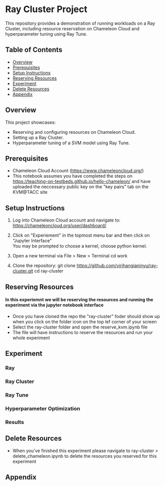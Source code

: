 # Ray Cluster Project

This repository provides a demonstration of running workloads on a Ray Cluster, including resource reservation on Chameleon Cloud and hyperparameter tuning using Ray Tune.

## Table of Contents

- [Overview](#overview)
- [Prerequisites](#prerequisites)
- [Setup Instructions](#setup-instructions)
- [Reserving Resources](#reserving-resources)
- [Experiment](#experiment)
- [Delete Resources](#delete-resources)
- [Appendix](#appendix)

## Overview

This project showcases:

- Reserving and configuring resources on Chameleon Cloud.
- Setting up a Ray Cluster.
- Hyperparameter tuning of a SVM model using Ray Tune.

## Prerequisites

- Chameleon Cloud Account (https://www.chameleoncloud.org/)
- This notebook assumes you have completed the steps on https://teaching-on-testbeds.github.io/hello-chameleon/ and have uploaded the neccessary public key on the "key pairs" tab on the KVM@TACC site

## Setup Instructions

1. Log into Chameleon Cloud account and navigate to:
   https://chameleoncloud.org/user/dashboard/

2. Click on "Experiement" in the topmost menu bar and then click on "Jupyter Interface"  
   You may be prompted to choose a kernel, choose python kernel.

3. Open a new terminal via File > New > Terminal 
   cd work    

4. Clone the repository:
   git clone https://github.com/virjhangianinyu/ray-cluster.git
   cd ray-cluster

## Reserving Resources 

#### In this experiemnt we will be reserving the resources and running the experiment via the jupyter notebook interface

- Once you have cloned the repo the "ray-cluster" foder should show up when you click on the folder icon on the top lef corner of your screen
- Select the ray-cluster folder and open the reserve_kvm.ipynb file
- The file will have instructions to reserve the resources and run your whole experiment

## Experiment

### Ray

### Ray Cluster 

### Ray Tune

### Hyperparameter Optimization

### Results


## Delete Resources

- When you've finished this experiment please navigate to ray-cluster > delete_chameleon.ipynb to delete the resources you reserved for this experiment

## Appendix


